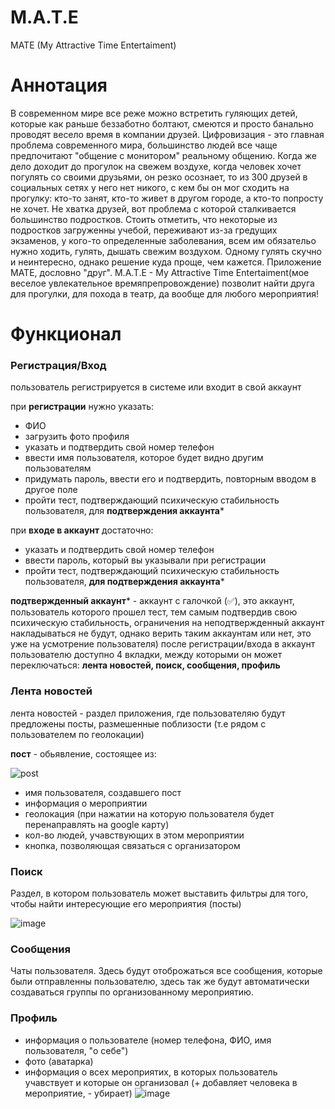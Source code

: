 # M.A.T.E
MATE (My Attractive Time Entertaiment)

# Аннотация
В современном мире все реже можно встретить гуляющих детей, которые как раньше беззаботно болтают, смеются и просто банально проводят весело время в компании друзей. Цифровизация - это главная проблема современного мира, большинство людей все чаще предпочитают "общение с монитором" реальному общению. Когда же дело доходит до прогулок на свежем воздухе, когда человек хочет погулять со своими друзьями, он резко осознает, то из 300 друзей в социальных сетях у него нет никого, с кем бы он мог сходить на прогулку: кто-то занят, кто-то живет в другом городе, а кто-то попросту не хочет. Не хватка друзей, вот проблема с которой сталкивается большинство подростков. Стоить отметить, что некоторые из подростков загруженны учебой, переживают из-за гредущих экзаменов, у кого-то определенные заболевания, всем им обязательо нужно ходить, гулять, дышать свежим воздухом. Одному гулять скучно и неинтересно, однако решение куда проще, чем кажется. Приложение MATE, дословно "друг". M.A.T.E - My Attractive Time Entertaiment(мое веселое увлекательное времяпрепровождение) позволит найти друга для прогулки, для похода в театр, да вообще для любого мероприятия!

# Функционал
### Регистрация/Вход
пользователь регистрируется в системе или входит в свой аккаунт

при **регистрации** нужно указать:
* ФИО
* загрузить фото профиля
* указать и подтвердить свой номер телефон
* ввести имя пользователя, которое будет видно другим пользователям
* придумать пароль, ввести его и подтвердить, повторным вводом в другое поле
* пройти тест, подтверждающий психическую стабильность пользователя, для **подтверждения аккаунта***

при **входе в аккаунт** достаточно:
* указать и подтвердить свой номер телефон
* ввести пароль, который вы указывали при регистрации
* пройти тест, подтверждающий психическую стабильность пользователя, **для подтверждения аккаунта***

**подтвержденный аккаунт*** - аккаунт с галочкой (:white_check_mark:), это аккаунт, пользователь которого прошел тест, тем самым подтвердив свою психическую стабильность, ограничения на неподтвержденный аккаунт накладываться не будут, однако верить таким аккаунтам или нет, это уже на усмотрение пользователя)
после регистрации/входа в аккаунт пользователю доступно 4 вкладки, между которыми он может переключаться: **лента новостей, поиск, сообщения, профиль**

### Лента новостей
лента новостей - раздел приложения, где пользователяю будут предложены посты, размешенные поблизости (т.е рядом с пользователем по геолокации) 

**пост** - обьявление, состоящее из:

![post](https://user-images.githubusercontent.com/92600545/224553320-8a4e5ff2-bf27-4876-be51-06a359f6ff1d.png)
* имя пользователя, создавшего пост
* информация о мероприятии
* геолокация (при нажатии на которую пользователя будет перенаправлять на google карту)
* кол-во людей, учавствующих в этом мероприятии
* кнопка, позволяющая связаться с организатором

### Поиск
Раздел, в котором пользователь может выставить фильтры для того, чтобы найти интересующие его мероприятия (посты)

![image](https://user-images.githubusercontent.com/92600545/224554278-46681757-9660-4323-a29d-5f4841e13dda.png)

### Сообщения
Чаты пользователя. Здесь будут отоброжаться все сообщения, которые были отправленны пользователю, здесь так же будут автоматически создаваться группы по организованному мероприятию.

### Профиль
* информация о пользователе (номер телефона, ФИО, имя пользователя, "о себе")
* фото (аватарка)
* информация о всех мероприятих, в которых пользователь учавствует и которые он организовал (+ добавляет человека в мероприятие, - убирает)
![image](https://user-images.githubusercontent.com/92600545/224554720-debfb1ec-26ab-4a75-abd3-45beccb862e1.png)
